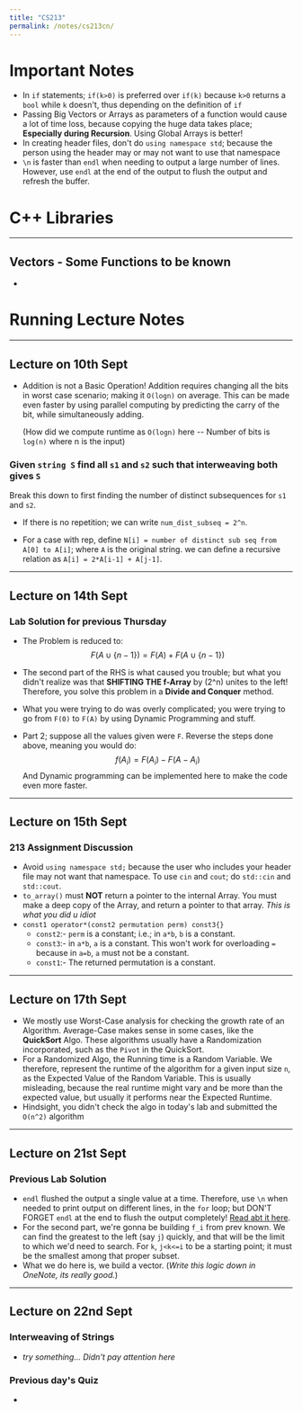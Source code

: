 ```yaml
---
title: "CS213"
permalink: /notes/cs213cn/
---
```


# Important Notes

- In `if` statements; `if(k>0)` is preferred over `if(k)` because `k>0` returns a `bool` while `k` doesn't, thus depending on the definition of `if`
- Passing Big Vectors or Arrays as parameters of a function would cause a lot of time loss, because copying the huge data takes place; **Especially during Recursion**. Using Global Arrays is better!
- In creating header files, don't do `using namespace std`; because the person using the header may or may not want to use that namespace
- `\n` is faster than `endl` when needing to output a large number of lines. However, use `endl` at the end of the output to flush the output and refresh the buffer.



# C++ Libraries

---

## Vectors  - Some Functions to be known

- 

# Running Lecture Notes
---

## Lecture on 10th Sept

- Addition is not a Basic Operation! Addition requires changing all the bits in worst case scenario; making it `O(logn)` on average. This can be made even faster by using parallel computing by predicting the carry of the bit, while simultaneously adding.

  (How did we compute runtime as `O(logn)` here -- Number of bits is `log(n)` where n is the input)

### Given `string S` find all `s1` and `s2` such that interweaving both gives `S`

Break this down to first finding the number of distinct subsequences for `s1` and `s2`.

- If there is no repetition; we can write `num_dist_subseq = 2^n`. 

- For a case with rep, define `N[i] = number of distinct sub seq from A[0] to A[i]`; where `A` is the original string. we can define a recursive relation as `A[i] = 2*A[i-1] + A[j-1]`. 

---
## Lecture on 14th Sept

### Lab Solution for previous Thursday

- The Problem is reduced to:
  $$
  F(A {\displaystyle \cup} \{n-1\}) = F(A) + F(A {\displaystyle \cup} \{n-1\})
  $$
  
- The second part of the RHS is what caused you trouble; but what you didn't realize was that **SHIFTING THE f-Array** by (2^n) unites to the left! Therefore, you solve this problem in a **Divide and Conquer** method.

- What you were trying to do was overly complicated; you were trying to go from `F(0)` to `F(A)` by using Dynamic Programming and stuff. 

- Part 2; suppose all the values given were `F`. Reverse the steps done above, meaning you would do:
  $$
  f(A_i) = F(A_i) - F(A - A_i)
  $$
  And Dynamic programming can be implemented here to make the code even more faster.

  
  
---

## Lecture on 15th Sept

### 213 Assignment Discussion

- Avoid `using namespace std;` because the user who includes your header file may not want that namespace. To use `cin` and `cout`; do `std::cin` and `std::cout`.
- `to_array()` must **NOT** return a pointer to the internal Array. You must make a deep copy of the Array, and return a pointer to that  array. *This is what you did u idiot*
- `const1 operator*(const2 permutation perm) const3{}`
  - `const2`:- `perm` is a constant; i.e.; in `a*b`, `b` is a constant.
  - `const3`:- in `a*b`, `a` is a constant. This won't work for overloading `=` because in `a=b`, `a` must not be a constant.
  - `const1`:- The returned permutation is a constant.


---

## Lecture on 17th Sept

- We mostly use Worst-Case analysis for checking the growth rate of an Algorithm. Average-Case makes sense in some cases, like the **QuickSort** Algo. These algorithms usually have a Randomization incorporated, such as the `Pivot` in the QuickSort.
- For a Randomized Algo, the Running time is a Random Variable. We therefore, represent the runtime of the algorithm for a given input size `n`, as the Expected Value of the Random Variable. This is usually misleading, because the real runtime might vary and be more than the expected value, but usually it performs near the Expected Runtime.
- Hindsight, you didn't check the algo in today's lab and submitted the `O(n^2)` algorithm

---

## Lecture on 21st Sept

### Previous Lab Solution

- `endl` flushed the output a single value at a time. Therefore, use `\n` when needed to print output on different lines, in the `for` loop; but DON'T FORGET `endl` at the end to flush the output completely! [Read abt it here](https://www.geeksforgeeks.org/buffer-flush-means-c/).
- For the second part, we're gonna be building `f_i` from prev known. We can find the greatest to the left (say `j`) quickly, and that will be the  limit to which we'd need to search. For `k`, `j<k<=i` to be a starting point; it must be the smallest among that proper subset.
- What we do here is, we build a vector. (*Write this logic down in OneNote, its really good.*)

---

## Lecture on 22nd Sept

### Interweaving of Strings

- *try something... Didn't pay attention here*

### Previous day's Quiz

- 